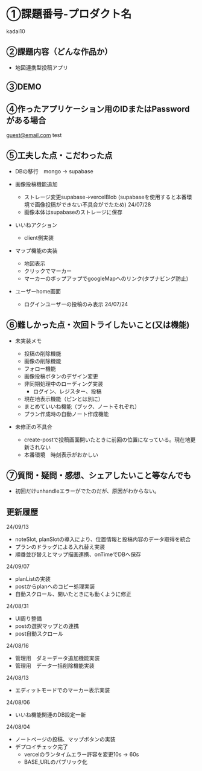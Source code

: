 # ①課題番号-プロダクト名
kadai10

## ②課題内容（どんな作品か）

- 地図連携型投稿アプリ

## ③DEMO


## ④作ったアプリケーション用のIDまたはPasswordがある場合

guest@email.com
test

## ⑤工夫した点・こだわった点

- DBの移行　mongo -> supabase

- 画像投稿機能追加
  - ストレージ変更supabase->vercelBlob (supabaseを使用すると本番環境で画像投稿ができない不具合がでたため) 24/07/28
  - 画像本体はsupabaseのストレージに保存

- いいねアクション
  - client側実装

- マップ機能の実装
  - 地図表示
  - クリックでマーカー
  - マーカーのポップアップでgoogleMapへのリンク(タブナビング防止)
  

- ユーザーhome画面
  - ログインユーザーの投稿のみ表示 24/07/24


## ⑥難しかった点・次回トライしたいこと(又は機能)

- 未実装メモ
  - 投稿の削除機能
  - 画像の削除機能
  - フォロー機能
  - 画像投稿ボタンのデザイン変更
  - 非同期処理中のローディング実装
    - ログイン、レジスター、投稿
  - 現在地表示機能（ピンとは別に）
  - まとめていいね機能（ブック、ノートそれぞれ）
  - プラン作成時の自動ノート作成機能

- 未修正の不具合
  - create-postで投稿画面開いたときに前回の位置になっている。現在地更新されない
  - 本番環境　時刻表示がおかしい

## ⑦質問・疑問・感想、シェアしたいこと等なんでも
- 初回だけunhandleエラーがでたのだが、原因がわからない。


## 更新履歴

24/09/13
- noteSlot, planSlotの導入により、位置情報と投稿内容のデータ取得を統合
- プランのドラッグによる入れ替え実装
- 順番並び替えとマップ描画連携、onTimeでDBへ保存


24/09/07
- planListの実装
- postからplanへのコピー処理実装
- 自動スクロール、開いたときにも動くように修正

24/08/31
- UI周り整備
- postの選択マップとの連携
- post自動スクロール

24/08/16
- 管理用　ダミーデータ追加機能実装
- 管理用　データ一括削除機能実装

24/08/13
- エディットモードでのマーカー表示実装

24/08/06
- いいね機能関連のDB設定一新

24/08/04
- ノートページの投稿、マップボタンの実装
- デプロイチェック完了
  - vercelのランタイムエラー許容を変更10s -> 60s 
  - BASE_URLのパブリック化
